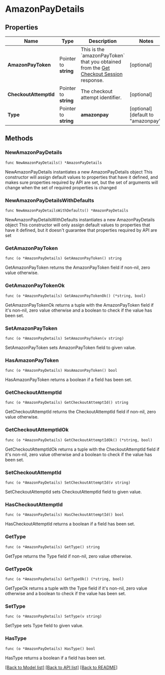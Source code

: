 # AmazonPayDetails

## Properties

Name | Type | Description | Notes
------------ | ------------- | ------------- | -------------
**AmazonPayToken** | Pointer to **string** | This is the &#x60;amazonPayToken&#x60; that you obtained from the [Get Checkout Session](https://amazon-pay-acquirer-guide.s3-eu-west-1.amazonaws.com/v1/amazon-pay-api-v2/checkout-session.html#get-checkout-session) response. | [optional] 
**CheckoutAttemptId** | Pointer to **string** | The checkout attempt identifier. | [optional] 
**Type** | Pointer to **string** | **amazonpay** | [optional] [default to "amazonpay"]

## Methods

### NewAmazonPayDetails

`func NewAmazonPayDetails() *AmazonPayDetails`

NewAmazonPayDetails instantiates a new AmazonPayDetails object
This constructor will assign default values to properties that have it defined,
and makes sure properties required by API are set, but the set of arguments
will change when the set of required properties is changed

### NewAmazonPayDetailsWithDefaults

`func NewAmazonPayDetailsWithDefaults() *AmazonPayDetails`

NewAmazonPayDetailsWithDefaults instantiates a new AmazonPayDetails object
This constructor will only assign default values to properties that have it defined,
but it doesn't guarantee that properties required by API are set

### GetAmazonPayToken

`func (o *AmazonPayDetails) GetAmazonPayToken() string`

GetAmazonPayToken returns the AmazonPayToken field if non-nil, zero value otherwise.

### GetAmazonPayTokenOk

`func (o *AmazonPayDetails) GetAmazonPayTokenOk() (*string, bool)`

GetAmazonPayTokenOk returns a tuple with the AmazonPayToken field if it's non-nil, zero value otherwise
and a boolean to check if the value has been set.

### SetAmazonPayToken

`func (o *AmazonPayDetails) SetAmazonPayToken(v string)`

SetAmazonPayToken sets AmazonPayToken field to given value.

### HasAmazonPayToken

`func (o *AmazonPayDetails) HasAmazonPayToken() bool`

HasAmazonPayToken returns a boolean if a field has been set.

### GetCheckoutAttemptId

`func (o *AmazonPayDetails) GetCheckoutAttemptId() string`

GetCheckoutAttemptId returns the CheckoutAttemptId field if non-nil, zero value otherwise.

### GetCheckoutAttemptIdOk

`func (o *AmazonPayDetails) GetCheckoutAttemptIdOk() (*string, bool)`

GetCheckoutAttemptIdOk returns a tuple with the CheckoutAttemptId field if it's non-nil, zero value otherwise
and a boolean to check if the value has been set.

### SetCheckoutAttemptId

`func (o *AmazonPayDetails) SetCheckoutAttemptId(v string)`

SetCheckoutAttemptId sets CheckoutAttemptId field to given value.

### HasCheckoutAttemptId

`func (o *AmazonPayDetails) HasCheckoutAttemptId() bool`

HasCheckoutAttemptId returns a boolean if a field has been set.

### GetType

`func (o *AmazonPayDetails) GetType() string`

GetType returns the Type field if non-nil, zero value otherwise.

### GetTypeOk

`func (o *AmazonPayDetails) GetTypeOk() (*string, bool)`

GetTypeOk returns a tuple with the Type field if it's non-nil, zero value otherwise
and a boolean to check if the value has been set.

### SetType

`func (o *AmazonPayDetails) SetType(v string)`

SetType sets Type field to given value.

### HasType

`func (o *AmazonPayDetails) HasType() bool`

HasType returns a boolean if a field has been set.


[[Back to Model list]](../README.md#documentation-for-models) [[Back to API list]](../README.md#documentation-for-api-endpoints) [[Back to README]](../README.md)


